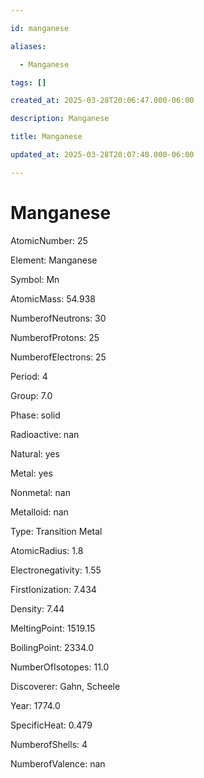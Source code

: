 ```yaml
---

id: manganese

aliases:

  - Manganese

tags: []

created_at: 2025-03-28T20:06:47.000-06:00

description: Manganese

title: Manganese

updated_at: 2025-03-28T20:07:40.000-06:00

---
```




# Manganese

AtomicNumber: 25

Element: Manganese

Symbol: Mn

AtomicMass: 54.938

NumberofNeutrons: 30

NumberofProtons: 25

NumberofElectrons: 25

Period: 4

Group: 7.0

Phase: solid

Radioactive: nan

Natural: yes

Metal: yes

Nonmetal: nan

Metalloid: nan

Type: Transition Metal

AtomicRadius: 1.8

Electronegativity: 1.55

FirstIonization: 7.434

Density: 7.44

MeltingPoint: 1519.15

BoilingPoint: 2334.0

NumberOfIsotopes: 11.0

Discoverer: Gahn, Scheele

Year: 1774.0

SpecificHeat: 0.479

NumberofShells: 4

NumberofValence: nan

